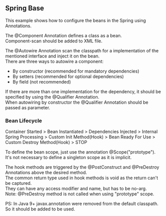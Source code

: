 ## Spring Base

This example shows how to configure the beans in the Spring using Annotations.  

The @Component Annotation defines a class as a bean.\
Component-scan should be added to XML file.

The @Autowire Annotation scan the classpath for a implementation of the mentioned interface and inject it on the bean.\
There are three ways to autowire a component:

- By constructor (recommended for mandatory dependencies)
- By setters (recommended for optional dependencies)
- By field (not recommended)

If there are more than one implementation for the dependency, it should be specified by using the @Qualifier Annotation.\
When autowiring by constructor the @Qualifier Annotation should be passed as parameter. 

### Bean Lifecycle

Container Started > Bean Instantiated > Dependencies Injected > Internal Spring Processing > Custom Init Method(Hook) > Bean Ready For Use > Custom Destroy Method(Hook) > STOP

To define the bean scope, just use the annotation @Scope("prototype").\
It's not necessary to define a singleton scope as it is implicit.

The hook methods are triggered by the @PostConstruct and @PreDestroy Annotations above the desired method.\
The common return type used in hook methods is void as the return can't be captured.\
They can have any access modifier and name, but has to be no-arg.\
Note: @PreDestroy method is not called when using "prototype" scope.

PS: In Java 9+ javax.annotation were removed from the default classpath. So it should be added to be used.